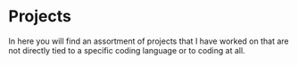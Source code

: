 # Projects

In here you will find an assortment of projects that I have worked on that are not directly tied to a specific coding language or to coding at all.
